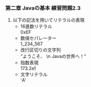 ### 第二章 Javaの基本 練習問題2.3       
1. 以下の記法を用いてリテラルの表現     
    * 16進数リテラル        
        0xEF
    * 数値セパレーター      
        1_234_567       
    * 改行区切りの文字列        
        "ようこそ、 \n Javaの世界へ！"        
    * 指数表現      
        173.2e1
    * 文字リテラル      
        'A'